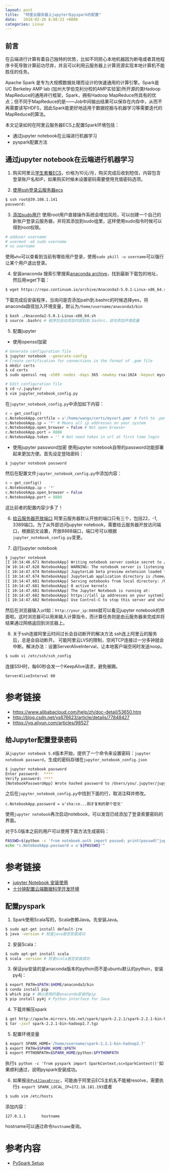 ```yaml
---
layout: post
title:  "阿里云服务器上jupyter与pyspark的配置"
date:   2018-02-26 8:48:33 +0800
categories: Linux
---
```


## 前言
在云端进行计算有着自己独特的优势，比如不同担心本地机器因为断电或者其他程序卡死导致计算前功尽弃，并且可以利用云服务器上计算资源实现本地计算机不能胜任的任务。

Apache Spark 是专为大规模数据处理而设计的快速通用的计算引擎。Spark是UC Berkeley AMP lab (加州大学伯克利分校的AMP实验室)所开源的类Hadoop MapReduce的通用并行框架，Spark，拥有Hadoop MapReduce所具有的优点；但不同于MapReduce的是——Job中间输出结果可以保存在内存中，从而不再需要读写HDFS，因此Spark能更好地适用于数据挖掘与机器学习等需要迭代的MapReduce的算法。

本文记录如何在阿里云服务器ECS上配置Spark环境包括：
- 通过jupyter notebook在云端进行机器学习
- pyspark配置方法

## 通过jupyter notebook在云端进行机器学习

1. 购买阿里云[学生套餐ECS](https://promotion.aliyun.com/ntms/campus2017.html)，价格为10元/月，购买完成后收到短信，内容包含登录账户名和IP，如果购买时候未设置密码需要使用充值密码选项。

2. [使用ssh登录云服务器ecs](https://help.aliyun.com/document_detail/25425.html?spm=a2c4g.11186623.2.6.JZ5nEF)
```bash
$ ssh root@39.108.1.141
password: 
```

3. [添加sudo用户](https://www.digitalocean.com/community/tutorials/how-to-create-a-sudo-user-on-ubuntu-quickstart)
使用root用户直接操作系统会增加风险，可以创建一个自己的新账户登录云服务器，并将其添加到sudo组里，这样使用sudo指令时候可以得到root权限。
```bash
# adduser username
# usermod -aG sudo username
# su username
```
使用`who`可以查看到当前有哪些用户登录，使用`sudo pkill -u username`可以强行让某个用户退出登录。

4. 安装anaconda
搜索引擎搜索[anaconda archive](https://repo.continuum.io/archive/)，找到最新下载包的地址，然后用wget下载：
```bash
$ wget https://repo.continuum.io/archive/Anaconda3-5.0.1-Linux-x86_64.sh
```
下载完成后安装程序，当询问是否添加path到.bashrc的时候选择yes，将anaconda路径加入环境变量，默认为`/home/username/anaconda3/bin`
```bash
$ bash ./Anaconda2-5.0.1-Linux-x86_64.sh
$ source .bashrc # 程序包自动添加内容到到.bashrc，该句添加环境变量
```

5. 配置jupyter

- 使用openssl加密
```bash
# Generate configuration file
$ jupyter notebook --generate-config
# Create certification for connections in the format of .gem file
$ mkdir certs
$ cd certs
$ sudo openssl req -x509 -nodes -days 365 -newkey rsa:1024 -keyout mycert.pem -out mycert.pem
```
```bash
# Edit configuration file
$ cd ~/.jupyter/
$ vim jupyter_notebook_config.py 
```
在`jupyter_notebook_config.py`中添加如下内容：
```python
c = get_config()
c.NotebookApp.certfile = u'/home/wangx/certs/mysert.pem' # Path to .pem file just created
c.NotebookApp.ip = '*' # Means all ip addresses on your system
c.NotebookApp.open_browser = False # Not open browser
c.NotebookApp.port = 8888
c.NotebookApp.token = '' # Not need token in url at first time login
```

- 使用jupyter password加密
使用jupyter notebook自带的password功能部署起来更加方便。首先设定登陆密码：

```
$ jupyter notebook password
```

然后在配置文件`jupyter_notebook_config.py`中添加内容：

```python
c = get_config()
c.NotebookApp.ip = '*'  
c.NotebookApp.open_browser = False  
c.NotebookApp.port = 8888  
```

这比前者的配置内容少多了！

6. [给云服务器开放端口](https://jingyan.baidu.com/article/03b2f78c31bdea5ea237ae88.html)
阿里云服务器默认开放的端口只有三个，包括22，-1, 3389端口。为了从外部访问jupyter notebook，需要给云服务器开放访问端口，根据前文设置，开放8888端口，端口号可以根据`jupyter_notebook_config.py`变更。

7. 运行jupyter notebook
```bash
$ jupyter notebook
[I 10:14:46.671 NotebookApp] Writing notebook server cookie secret to /run/user/1000/jupyter/notebook_cookie_secret
[W 10:14:47.628 NotebookApp] WARNING: The notebook server is listening on all IP addresses and not using authentication. This is highly insecure and not recommended.
[I 10:14:47.674 NotebookApp] JupyterLab beta preview extension loaded from /home/wangx/anaconda3/lib/python3.6/site-packages/jupyterlab
[I 10:14:47.674 NotebookApp] JupyterLab application directory is /home/wangx/anaconda3/share/jupyter/lab
[I 10:14:47.681 NotebookApp] Serving notebooks from local directory: /home/wangx/test
[I 10:14:47.681 NotebookApp] 0 active kernels
[I 10:14:47.681 NotebookApp] The Jupyter Notebook is running at:
[I 10:14:47.682 NotebookApp] https://[all ip addresses on your system]:8888/
[I 10:14:47.682 NotebookApp] Use Control-C to stop this server and shut down all kernels (twice to skip confirmation).
```
然后在浏览器输入url如：`http://your_ip:8888`就可以看见jupyter notebook的界面啦。这时浏览器可以用来输入计算指令，而计算任务则是由云服务器来完成并将结果通过网络返回到浏览器上。


8. 关于ssh连接阿里云时间过长会自动断开的解决方法
ssh连上阿里云的服务后，总是会自动断开。
可能阿里云LVS的限制，空闲TCP连接过一分多钟就会中断。解决办法：设置ServerAliveInterval，让本地客户端空闲时发送noop。
```bash
$ sudo vi /etc/ssh/ssh_config
```
连接SSH时，每60秒会发一个KeepAlive请求，避免被踢。
```
ServerAliveInterval 60
```

# 参考链接
- <https://www.alibabacloud.com/help/zh/doc-detail/53650.htm>
- <http://blog.csdn.net/ys676623/article/details/77848427>
- <https://yq.aliyun.com/articles/98527>

## 给Jupyter配置登录密码
从`jupyter notebook 5.0`版本开始，提供了一个命令来设置密码：`jupyter notebook password`，生成的密码存储在`jupyter_notebook_config.json`
```bash
$ jupyter notebook password
Enter password:  ****
Verify password: ****
[NotebookPasswordApp] Wrote hashed password to /Users/you/.jupyter/jupyter_notebook_config.json
```
之后在`jupyter_notebook_config.py`中找到下面的行，取消注释并修改。
```
c.NotebookApp.password = u'sha:ce...刚才复制的那个密文'
```
使用`jupyter notebook`再次启动notebook，可以发现已经添加了登录索要密码的界面。

对于5.0版本之前的用户可以使用下面方法生成密码：
```bash
PASSWD=$(python -c 'from notebook.auth import passwd; print(passwd("jupyter"))')
echo "c.NotebookApp.password = u'${PASSWD}'"
```

# 参考链接
* [jupyter Notebook 安装使用](https://cloud.tencent.com/developer/article/1019832)
* [十分钟配置云端数据科学开发环境](https://cloud.tencent.com/developer/article/1004749)

## 配置pyspark

1. Spark使用Scala写的，Scala依赖Java。先安装Java。
```bash
$ sudo apt-get install default-jre
$ java -version # 检查java是否安装成功
```

2. 安装Scala：
```bash
$ sudo apt-get install scala
$ scala -version # 检查scala是否安装成功
```

3. 保证pip安装的是anaconda版本的python而不是ubuntu默认的python，安装py4j：
```bash
$ export PATH=$PATH:$HOME/anaconda3/bin
$ conda install pip
$ which pip # 确认使用的是anaconda安装的pip
$ pip install py4j # Python interface for Java
```

4. 下载并解压spark
```bash
$ get http://apache.mirrors.tds.net/spark/spark-2.2.1/spark-2.2.1-bin-hadoop2.7.tgz
$ tar -zxvf spark-2.2.1-bin-hadoop2.7.tgz
```

5. 配置环境变量
```bash
$ export SPARK_HOME='/home/username/spark-2.2.1-bin-hadoop2.7'
$ export PATH=$SPARK_HOME:$PATH
$ export PYTHONPATH=$SPARK_HOME/python:$PYTHONPATH
```
执行`$ python -c 'from pyspark import SparkContext;sc=SparkContext()'`如果顺利通过，说明pyspark安装成功。

6. 如果报出[`Py4JJavaError`](https://stackoverflow.com/questions/23353477/trouble-installing-pyspark)，可能由于阿里云ECS主机名不能被resolve，需要执行`$ export SPARK_LOCAL_IP=172.18.181.193`或者
```bash
$ sudo vim /etc/hosts
```
添加内容：
```
127.0.1.1       hostname
```
hostname可以通过命令`hostname`查询。


# 参考内容
* [PySpark Setup](https://www.udemy.com/python-for-data-science-and-machine-learning-bootcamp/learn/v4/t/lecture/5784658?start=0)
